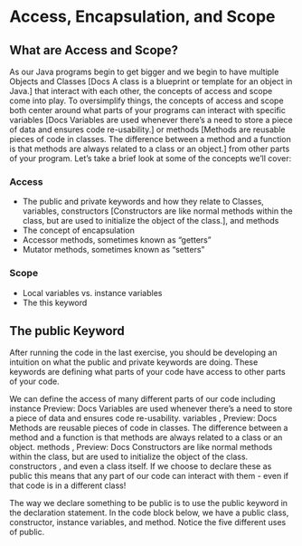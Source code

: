 # Access, Encapsulation, and Scope
## What are Access and Scope?

As our Java programs begin to get bigger and we begin to have multiple Objects and Classes [Docs A class is a blueprint or template for an object in Java.] that interact with each other, the concepts of access and scope come into play. To oversimplify things, the concepts of access and scope both center around what parts of your programs can interact with specific variables [Docs Variables are used whenever there’s a need to store a piece of data and ensures code re-usability.] or methods [Methods are reusable pieces of code in classes. The difference between a method and a function is that methods are always related to a class or an object.] from other parts of your program. Let’s take a brief look at some of the concepts we’ll cover:

### Access
* The public and private keywords and how they relate to Classes, variables, constructors [Constructors are like normal methods within the class, but are used to initialize the object of the class.], and methods
* The concept of encapsulation
* Accessor methods, sometimes known as “getters”
* Mutator methods, sometimes known as “setters”

### Scope
* Local variables vs. instance variables
* The this keyword

## The public Keyword
After running the code in the last exercise, you should be developing an intuition on what the public and private keywords are doing. These keywords are defining what parts of your code have access to other parts of your code.

We can define the access of many different parts of our code including instance 
Preview: Docs Variables are used whenever there’s a need to store a piece of data and ensures code re-usability.
variables
, 
Preview: Docs Methods are reusable pieces of code in classes. The difference between a method and a function is that methods are always related to a class or an object.
methods
, 
Preview: Docs Constructors are like normal methods within the class, but are used to initialize the object of the class.
constructors
, and even a class itself. If we choose to declare these as public this means that any part of our code can interact with them - even if that code is in a different class!

The way we declare something to be public is to use the public keyword in the declaration statement. In the code block below, we have a public class, constructor, instance variables, and method. Notice the five different uses of public.
